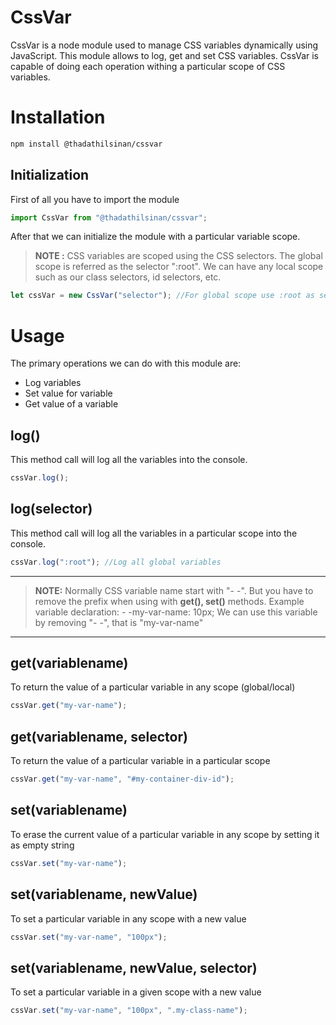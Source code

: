 # CssVar

CssVar is a node module used to manage CSS variables dynamically using JavaScript. This module allows to log, get and set CSS variables. CssVar is capable of doing each operation withing a particular scope of CSS variables.

# Installation

```bash
npm install @thadathilsinan/cssvar
```

## Initialization

First of all you have to import the module

```javascript
import CssVar from "@thadathilsinan/cssvar";
```

After that we can initialize the module with a particular variable scope.

> **NOTE :** CSS variables are scoped using the CSS selectors. The global scope is referred as the selector ":root". We can have any local scope such as our class selectors, id selectors, etc.

```javascript
let cssVar = new CssVar("selector"); //For global scope use :root as selector
```

# Usage

The primary operations we can do with this module are:

- Log variables
- Set value for variable
- Get value of a variable

## log()

This method call will log all the variables into the console.

```javascript
cssVar.log();
```

## log(selector)

This method call will log all the variables in a particular scope into the console.

```javascript
cssVar.log(":root"); //Log all global variables
```

---

> **NOTE:** Normally CSS variable name start with "- -". But you have to remove the prefix when using with **get(), set()** methods.
> Example variable declaration: - -my-var-name: 10px;
> We can use this variable by removing "- -", that is "my-var-name"

---

## get(variablename)

To return the value of a particular variable in any scope (global/local)

```javascript
cssVar.get("my-var-name");
```

## get(variablename, selector)

To return the value of a particular variable in a particular scope

```javascript
cssVar.get("my-var-name", "#my-container-div-id");
```

## set(variablename)

To erase the current value of a particular variable in any scope by setting it as empty string

```javascript
cssVar.set("my-var-name");
```

## set(variablename, newValue)

To set a particular variable in any scope with a new value

```javascript
cssVar.set("my-var-name", "100px");
```

## set(variablename, newValue, selector)

To set a particular variable in a given scope with a new value

```javascript
cssVar.set("my-var-name", "100px", ".my-class-name");
```

